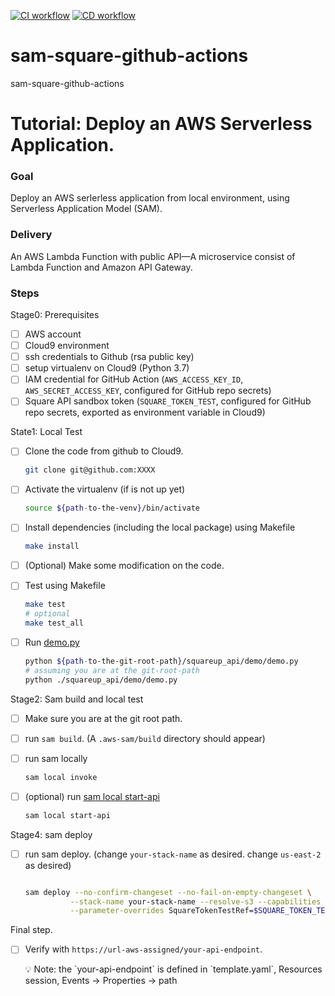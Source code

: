 [![CI workflow](https://github.com/kefei-pnnl/sam-square-github-actions/actions/workflows/square_workflow.yml/badge.svg?branch=main)](https://github.com/kefei-pnnl/sam-square-github-actions/actions/workflows/square_workflow.yml)
[![CD workflow](https://github.com/kefei-pnnl/sam-square-github-actions/actions/workflows/sam_workflow.yml/badge.svg?branch=main)](https://github.com/kefei-pnnl/sam-square-github-actions/actions/workflows/sam_workflow.yml)

# sam-square-github-actions
sam-square-github-actions

# Tutorial: Deploy an AWS Serverless Application.

### Goal

Deploy an AWS serlerless application from local environment, using Serverless Application Model (SAM).

### Delivery

An AWS Lambda Function with public API—A microservice consist of Lambda Function and Amazon API Gateway.

### Steps

Stage0: Prerequisites

-   [ ] AWS account
-   [ ] Cloud9 environment
-   [ ] ssh credentials to Github (rsa public key)
-   [ ] setup virtualenv on Cloud9 (Python 3.7)
-   [ ] IAM credential for GitHub Action (`AWS_ACCESS_KEY_ID`, `AWS_SECRET_ACCESS_KEY`, configured for GitHub repo secrets)
-   [ ] Square API sandbox token (`SQUARE_TOKEN_TEST`, configured for GitHub repo secrets, exported as environment variable in Cloud9)

State1: Local Test

-   [ ] Clone the code from github to Cloud9.
    
    ```bash
    git clone git@github.com:XXXX
    
    ```
    
-   [ ] Activate the virtualenv (if is not up yet)
    
    ```bash
    source ${path-to-the-venv}/bin/activate
    
    ```
    
-   [ ] Install dependencies (including the local package) using Makefile
    
    ```bash
    make install
    
    ```
    
-   [ ] (Optional) Make some modification on the code.
    
-   [ ] Test using Makefile
    
    ```bash
    make test
    # optional
    make test_all
    
    ```
    
-   [ ] Run [demo.py](http://demo.py)
    
    ```bash
    python ${path-to-the-git-root-path}/squareup_api/demo/demo.py
    # assuming you are at the git-root-path
    python ./squareup_api/demo/demo.py
    
    ```
    

Stage2: Sam build and local test

-   [ ] Make sure you are at the git root path.
    
-   [ ] run `sam build`. (A `.aws-sam/build` directory should appear)
    
-   [ ] run sam locally
    
    ```bash
    sam local invoke
    
    ```
    
-   [ ] (optional) run [sam local start-api](https://docs.aws.amazon.com/serverless-application-model/latest/developerguide/sam-cli-command-reference-sam-local-start-api.html)
    
    ```bash
    sam local start-api
    
    ```
    

Stage4: sam deploy

-   [ ] run sam deploy. (change `your-stack-name` as desired. change `us-east-2` as desired)
    
    ```bash
    
    sam deploy --no-confirm-changeset --no-fail-on-empty-changeset \
              --stack-name your-stack-name --resolve-s3 --capabilities CAPABILITY_IAM \
              --parameter-overrides SquareTokenTestRef=$SQUARE_TOKEN_TEST --region us-east-2
    
    
    ```
    

Final step.

-   [ ] Verify with `https://url-aws-assigned/your-api-endpoint`.
    
    <aside> 💡 Note: the `your-api-endpoint` is defined in `template.yaml`, Resources session, Events → Properties → path
    
    </aside>
